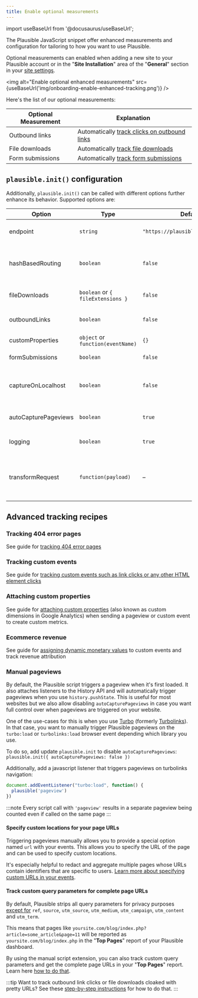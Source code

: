 ```yaml
---
title: Enable optional measurements
---
```


import useBaseUrl from '@docusaurus/useBaseUrl';

The Plausible JavaScript snippet offer enhanced measurements and configuration for tailoring to how you want to use Plausible.

Optional measurements can enabled when adding a new site to your Plausible account or in the "**Site Installation**" area of the "**General**" section in your [site settings](website-settings.md).

<img alt="Enable optional enhanced measurements" src={useBaseUrl('img/onboarding-enable-enhanced-tracking.png')} />

Here's the list of our optional measurements:

| Optional Measurement                | Explanation                                                                                        |
|--------------------------|----------------------------------------------------------------------------------------------------|
| Outbound links | Automatically [track clicks on outbound links](outbound-link-click-tracking.md)  |
| File downloads | Automatically [track file downloads](file-downloads-tracking.md)                                   |
| Form submissions | Automatically [track form submissions](form-submission-tracking.md) |

## `plausible.init()` configuration

Additionally, `plausible.init()` can be called with different options further enhance its behavior. Supported options are:

| Option | Type | Default | Description |
| -- | -- | -- | -- |
| endpoint             | `string`                          | `"https://plausible.io/api/event"` | Allows [proxying requests](/proxy/introduction) |
| hashBasedRouting     | `boolean`                         | `false`                            | Track page paths that use a `#` in the URL ([hash-based routing](hash-based-routing.md)) |
| fileDownloads        | `boolean` or `{ fileExtensions }` | `false`                            | Automatically [track file downloads](file-downloads-tracking.md) |
| outboundLinks        | `boolean`                         | `false`                            | [track clicks on outbound links](outbound-link-click-tracking.md)                        |
| customProperties     | `object` or `function(eventName)` | `{}`                               | [Add custom props globally](/custom-props/introduction)               |
| formSubmissions      | `boolean`                         | `false`                            | [Track form submissions](form-submission-tracking.md)                    |
| captureOnLocalhost   | `boolean`                         | `false`                            | Enables tracking on localhost for dev environments                  |
| autoCapturePageviews | `boolean`                         | `true`                             | Automatically track pageviews                                       |
| logging              | `boolean`                         | `true`                             | Enable/disable logging done by script                               |
| transformRequest     | `function(payload)`               | –                                  | Modify or filter events before sending (e.g. [for custom locations](/custom-locations))|


## Advanced tracking recipes

### Tracking 404 error pages

See guide for [tracking 404 error pages](error-pages-tracking-404.md)

### Tracking custom events

See guide for [tracking custom events such as link clicks or any other HTML element clicks](custom-event-goals.md)

### Attaching custom properties

See guide for [attaching custom properties](/custom-props/introduction) (also known as custom dimensions in Google Analytics) when sending a pageview or custom event to create custom metrics.

### Ecommerce revenue

See guide for [assigning dynamic monetary values](ecommerce-revenue-tracking.md) to custom events and track revenue attribution

### Manual pageviews

By default, the Plausible script triggers a pageview when it's first loaded. It also attaches listeners to the History API and will automatically trigger pageviews when you use `history.pushState`. This is useful for most websites but we also allow disabling `autoCapturePageviews` in case you want full control over when pageviews are triggered on your website.

One of the use-cases for this is when you use [Turbo](https://turbo.hotwired.dev/) (formerly [Turbolinks](https://github.com/turbolinks/turbolinks)). In that case, you want to manually trigger Plausible pageviews on the `turbo:load` or `turbolinks:load` browser event depending which library you use.

To do so, add update `plausible.init` to disable `autoCapturePageviews`: `plausible.init({ autoCapturePageviews: false })`

Additionally, add a javascript listener that triggers pageviews on turbolinks navigation:

```javascript
document.addEventListener("turbo:load", function() {
  plausible('pageview')
})
```

:::note
Every script call with `'pageview'` results in a separate pageview being counted even if called on the same page
:::

#### Specify custom locations for your page URLs

Triggering pageviews manually allows you to provide a special option named `url` with your events. This allows you to specify the URL of the page and can be used to specify custom locations.

It's especially helpful to redact and aggregate multiple pages whose URLs contain identifiers that are specific to users. [Learn more about specifying custom URLs in your events](custom-locations.md).


#### Track custom query parameters for complete page URLs

By default, Plausible strips all query parameters for privacy purposes [except for](top-referrers.md) `ref`, `source`, `utm_source`, `utm_medium`, `utm_campaign`, `utm_content` and `utm_term`.

This means that pages like `yoursite.com/blog/index.php?article=some_article&page=11` will be reported as `yoursite.com/blog/index.php` in the "**Top Pages**" report of your Plausible dashboard.

By using the manual script extension, you can also track custom query parameters and get the complete page URLs in your "**Top Pages**" report. Learn here [how to do that](custom-query-params.md).

:::tip Want to track outbound link clicks or file downloads cloaked with pretty URLs?
See these [step-by-step instructions](custom-automatic-link-tracking.md) for how to do that.
:::
